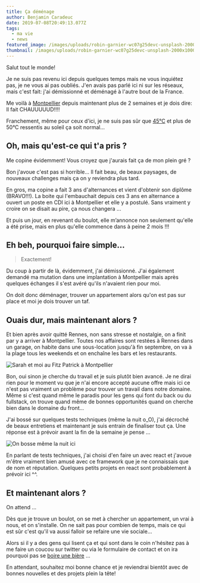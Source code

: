 ```yaml
---
title: Ça déménage
author: Benjamin Caradeuc
date: 2019-07-08T20:49:13.077Z
tags:
  - ma vie
  - news
featured_image: /images/uploads/robin-garnier-wc07g25devc-unsplash-2000x1000.jpg
thumbnail: /images/uploads/robin-garnier-wc07g25devc-unsplash-2000x1000.jpg
---
```

Salut tout le monde!

Je ne suis pas revenu ici depuis quelques temps mais ne vous inquiétez pas, je ne vous ai pas oubliés. J'en avais pas parlé ici ni sur les réseaux, mais c'est fait: j'ai démissionné et déménagé à l'autre bout de la France.

Me voilà à [Montpellier](https://fr.wikipedia.org/wiki/Montpellier) depuis maintenant plus de 2 semaines et je dois dire: Il fait CHAUUUUUD!!!!

Franchement, même pour ceux d'ici, je ne suis pas sûr que [45°C](https://www.francebleu.fr/infos/climat-environnement/les-45-degres-depasses-dans-l-herault-temperatures-records-1561737151) et plus de 50°C ressentis au soleil ça soit normal...

## Oh, mais qu'est-ce qui t'a pris ?

Me copine évidemment! Vous croyez que j'aurais fait ça de mon plein gré ?

Bon j'avoue c'est pas si horrible... Il fait beau, de beaux paysages, de nouveaux challenges mais ça on y reviendra plus tard.

En gros, ma copine a fait 3 ans d'alternances et vient d'obtenir son diplôme (BRAVO!!!). La boite qui l'embauchait depuis ces 3 ans en alternance a ouvert un poste en CDI ici à Montpellier et elle y a postulé. Sans vraiment y croire on se disait au pire, ça nous changera ...

Et puis un jour, en revenant du boulot, elle m’annonce non seulement qu'elle a été prise, mais en plus qu'elle commence dans à peine 2 mois !!!

## Eh beh, pourquoi faire simple...

> Exactement!

Du coup à partir de là, évidemment, j'ai  démissionné. J'ai également demandé ma mutation dans une implantation à Montpellier mais après quelques échanges il s'est avéré qu'ils n'avaient rien pour moi.

On doit donc déménager, trouver un appartement alors qu'on est pas sur place et moi je dois trouver un taf.

## Ouais dur, mais maintenant alors ?

Et bien après avoir quitté Rennes, non sans stresse et nostalgie, on a finit par y a arriver à Montpellier. Toutes nos affaires sont restées à Rennes dans un garage, on habite dans une sous-location jusqu'à fin septembre, on va à la plage tous les weekends et on enchaîne les bars et les restaurants.

![Sarah et moi au Fitz Patrick à Montpellier](/images/uploads/img_20190628_182125-collage.jpg "Sarah et moi au Fitz Patrick à Montpellier")

Bon, oui sinon je cherche du travail et je suis plutôt bien avancé. Je ne dirai rien pour le moment vu que je n'ai encore accepté aucune offre mais ici ce n'est pas vraiment un problème pour trouver un travail dans notre domaine. Même si c'est quand même le paradis pour les gens qui font du back ou du fullstack, on trouve quand même de bonnes opportunités quand on cherche bien dans le domaine du front...

J'ai bossé sur quelques tests techniques (même la nuit o_O), j'ai décroché de beaux entretiens et maintenant je suis entrain de finaliser tout ça. Une réponse est à prévoir avant la fin de la semaine je pense ...

![On bosse même la nuit ici](/images/uploads/img_20190626_231610-2000x1000.jpg "On bosse même la nuit ici")

En parlant de tests techniques, j'ai choisi d'en faire un avec react et j'avoue m'être vraiment bien amusé avec ce framework que je ne connaissais que de nom et réputation. Quelques petits projets en react sont probablement à prévoir ici ^^.

## Et maintenant alors ?

On attend ...

Dès que je trouve un boulot, on se met à chercher un appartement, un vrai à nous, et on s'installe. On ne sait pas pour combien de temps, mais ce qui est sûr c'est qu'il va aussi falloir se refaire une vie sociale...

Alors si il y a des gens qui lisent ça et qui sont dans le coin n'hésitez pas à me faire un coucou sur twitter ou via le formulaire de contact et on ira pourquoi pas se [boire une bière](https://untappd.com/user/ZeZeN) ...

En attendant, souhaitez moi bonne chance et je reviendrai bientôt avec de bonnes nouvelles et des projets plein la tête!
